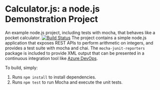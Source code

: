 Calculator.js: a node.js Demonstration Project
==============================================
An example node.js project, including tests with mocha, that behaves like
a pocket calculator.
[![Build Status](https://dev.azure.com/mmazumderextern/Integrating%20External%20Source%20Control%20with%20Azure%20Pipelines/_apis/build/status/d781203.calculator?branchName=master)](https://dev.azure.com/mmazumderextern/Integrating%20External%20Source%20Control%20with%20Azure%20Pipelines/_build/latest?definitionId=20&branchName=master)
The project contains a simple node.js application that exposes REST APIs
to perform arithmetic on integers, and provides a test suite with mocha
and chai.  The `mocha-junit-reporters` package is included to provide XML
output that can be presented in a continuous integration tool like
[Azure DevOps](https://azure.com/devops).

To build, simply:

1. Runs `npm install` to install dependencies.
2. Runs `npm test` to run Mocha and execute the unit tests.

